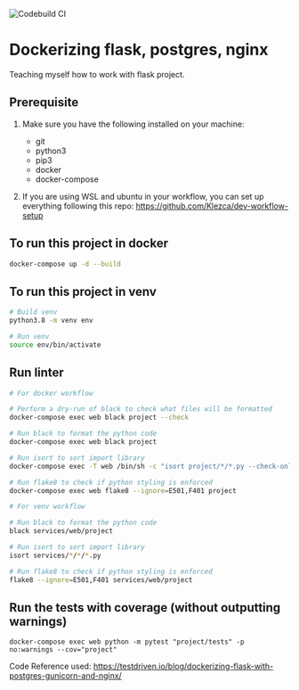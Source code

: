 ![Codebuild CI](https://codebuild.ap-southeast-2.amazonaws.com/badges?uuid=eyJlbmNyeXB0ZWREYXRhIjoiUU9IZGhITVBFMDY0ZldxNkJuK3FzdmpKdzJPam1URFFHVEFLdk1aTFJSeSsrOGRzZVdBWWo2SmpGWkEzUjNJVVVTcGFNUjJEeUw2U3ZiYXByS001SVZRPSIsIml2UGFyYW1ldGVyU3BlYyI6IkZFK3hOUGVySlZ3eGxnWGYiLCJtYXRlcmlhbFNldFNlcmlhbCI6MX0%3D&branch=master)

# Dockerizing flask, postgres, nginx

Teaching myself how to work with flask project.

## Prerequisite

1. Make sure you have the following installed on your machine:

   - git
   - python3
   - pip3
   - docker
   - docker-compose

2. If you are using WSL and ubuntu in your workflow, you can set up everything following this repo: <https://github.com/Klezca/dev-workflow-setup>

## To run this project in docker

```bash
docker-compose up -d --build
```

## To run this project in venv

```bash
# Build venv
python3.8 -m venv env

# Run venv
source env/bin/activate
```

## Run linter

```bash
# For docker workflow

# Perform a dry-run of black to check what files will be formatted
docker-compose exec web black project --check

# Run black to format the python code
docker-compose exec web black project

# Run isort to sort import library
docker-compose exec -T web /bin/sh -c "isort project/*/*.py --check-only"

# Run flake8 to check if python styling is enforced
docker-compose exec web flake8 --ignore=E501,F401 project
```

```bash
# For venv workflow

# Run black to format the python code
black services/web/project

# Run isort to sort import library
isort services/*/*/*.py

# Run flake8 to check if python styling is enforced
flake8 --ignore=E501,F401 services/web/project
```

## Run the tests with coverage (without outputting warnings)

```docker
docker-compose exec web python -m pytest "project/tests" -p no:warnings --cov="project"
```

Code Reference used: <https://testdriven.io/blog/dockerizing-flask-with-postgres-gunicorn-and-nginx/>
